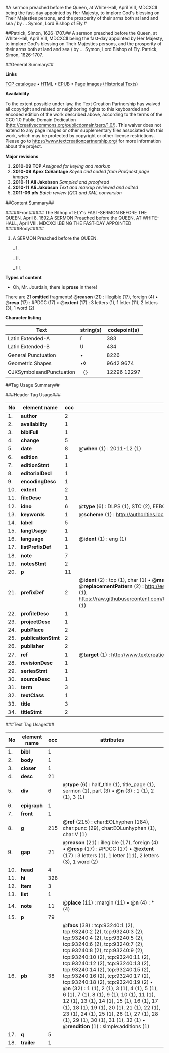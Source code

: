 #A sermon preached before the Queen, at White-Hall, April VIII, MDCXCII being the fast-day appointed by Her Majesty, to implore God's blessing on Their Majesties persons, and the prosperity of their arms both at land and sea / by ... Symon, Lord Bishop of Ely.#

##Patrick, Simon, 1626-1707.##
A sermon preached before the Queen, at White-Hall, April VIII, MDCXCII being the fast-day appointed by Her Majesty, to implore God's blessing on Their Majesties persons, and the prosperity of their arms both at land and sea / by ... Symon, Lord Bishop of Ely.
Patrick, Simon, 1626-1707.

##General Summary##

**Links**

[TCP catalogue](http://www.ota.ox.ac.uk/tcp/)  • 
[HTML](http://tei.it.ox.ac.uk/tcp/Texts-HTML/free/A56/A56705.html)  • 
[EPUB](http://tei.it.ox.ac.uk/tcp/Texts-EPUB/free/A56/A56705.epub) • 
[Page images (Historical Texts)](https://historicaltexts.jisc.ac.uk/eebo-12745156e)

**Availability**

To the extent possible under law, the Text Creation Partnership has waived all copyright and related or neighboring rights to this keyboarded and encoded edition of the work described above, according to the terms of the CC0 1.0 Public Domain Dedication (http://creativecommons.org/publicdomain/zero/1.0/). This waiver does not extend to any page images or other supplementary files associated with this work, which may be protected by copyright or other license restrictions. Please go to https://www.textcreationpartnership.org/ for more information about the project.

**Major revisions**

1. __2010-09__ __TCP__ *Assigned for keying and markup*
1. __2010-09__ __Apex CoVantage__ *Keyed and coded from ProQuest page images*
1. __2010-11__ __Ali Jakobson__ *Sampled and proofread*
1. __2010-11__ __Ali Jakobson__ *Text and markup reviewed and edited*
1. __2011-06__ __pfs__ *Batch review (QC) and XML conversion*

##Content Summary##

#####Front#####
The Biſhop of ELY's FAST-SERMON BEFORE THE QUEEN. April 8. 1692.A SERMON Preached before the QUEEN, AT WHITE-HALL, April VIII. MDCXCII.BEING THE FAST-DAY APPOINTED 
#####Body#####

1. A SERMON Preached before the QUEEN.

    _ I.

    _ II.

    _ III.

**Types of content**

  * Oh, Mr. Jourdain, there is **prose** in there!

There are 21 **omitted** fragments! 
 @__reason__ (21) : illegible (17), foreign (4)  •  @__resp__ (17) : #PDCC (17)  •  @__extent__ (17) : 3 letters (1), 1 letter (11), 2 letters (3), 1 word (2)

**Character listing**


|Text|string(s)|codepoint(s)|
|---|---|---|
|Latin Extended-A|ſ|383|
|Latin Extended-B|Ʋ|434|
|General Punctuation|•|8226|
|Geometric Shapes|▪◊|9642 9674|
|CJKSymbolsandPunctuation|〈〉|12296 12297|

##Tag Usage Summary##

###Header Tag Usage###

|No|element name|occ|attributes|
|---|---|---|---|
|1.|__author__|2||
|2.|__availability__|1||
|3.|__biblFull__|1||
|4.|__change__|5||
|5.|__date__|8| @__when__ (1) : 2011-12 (1)|
|6.|__edition__|1||
|7.|__editionStmt__|1||
|8.|__editorialDecl__|1||
|9.|__encodingDesc__|1||
|10.|__extent__|2||
|11.|__fileDesc__|1||
|12.|__idno__|6| @__type__ (6) : DLPS (1), STC (2), EEBO-CITATION (1), OCLC (1), VID (1)|
|13.|__keywords__|1| @__scheme__ (1) : http://authorities.loc.gov/ (1)|
|14.|__label__|5||
|15.|__langUsage__|1||
|16.|__language__|1| @__ident__ (1) : eng (1)|
|17.|__listPrefixDef__|1||
|18.|__note__|7||
|19.|__notesStmt__|2||
|20.|__p__|11||
|21.|__prefixDef__|2| @__ident__ (2) : tcp (1), char (1)  •  @__matchPattern__ (2) : ([0-9\-]+):([0-9IVX]+) (1), (.+) (1)  •  @__replacementPattern__ (2) : http://eebo.chadwyck.com/downloadtiff?vid=$1&page=$2 (1), https://raw.githubusercontent.com/textcreationpartnership/Texts/master/tcpchars.xml#$1 (1)|
|22.|__profileDesc__|1||
|23.|__projectDesc__|1||
|24.|__pubPlace__|2||
|25.|__publicationStmt__|2||
|26.|__publisher__|2||
|27.|__ref__|1| @__target__ (1) : http://www.textcreationpartnership.org/docs/. (1)|
|28.|__revisionDesc__|1||
|29.|__seriesStmt__|1||
|30.|__sourceDesc__|1||
|31.|__term__|3||
|32.|__textClass__|1||
|33.|__title__|3||
|34.|__titleStmt__|2||


###Text Tag Usage###

|No|element name|occ|attributes|
|---|---|---|---|
|1.|__bibl__|1||
|2.|__body__|1||
|3.|__closer__|1||
|4.|__desc__|21||
|5.|__div__|6| @__type__ (6) : half_title (1), title_page (1), sermon (1), part (3)  •  @__n__ (3) : 1 (1), 2 (1), 3 (1)|
|6.|__epigraph__|1||
|7.|__front__|1||
|8.|__g__|215| @__ref__ (215) : char:EOLhyphen (184), char:punc (29), char:EOLunhyphen (1), char:V (1)|
|9.|__gap__|21| @__reason__ (21) : illegible (17), foreign (4)  •  @__resp__ (17) : #PDCC (17)  •  @__extent__ (17) : 3 letters (1), 1 letter (11), 2 letters (3), 1 word (2)|
|10.|__head__|4||
|11.|__hi__|328||
|12.|__item__|3||
|13.|__list__|1||
|14.|__note__|11| @__place__ (11) : margin (11)  •  @__n__ (4) : * (4)|
|15.|__p__|79||
|16.|__pb__|38| @__facs__ (38) : tcp:93240:1 (2), tcp:93240:2 (2), tcp:93240:3 (2), tcp:93240:4 (2), tcp:93240:5 (2), tcp:93240:6 (2), tcp:93240:7 (2), tcp:93240:8 (2), tcp:93240:9 (2), tcp:93240:10 (2), tcp:93240:11 (2), tcp:93240:12 (2), tcp:93240:13 (2), tcp:93240:14 (2), tcp:93240:15 (2), tcp:93240:16 (2), tcp:93240:17 (2), tcp:93240:18 (2), tcp:93240:19 (2)  •  @__n__ (32) : 1 (1), 2 (1), 3 (1), 4 (1), 5 (1), 6 (1), 7 (1), 8 (1), 9 (1), 10 (1), 11 (1), 12 (1), 13 (1), 14 (1), 15 (1), 16 (1), 17 (1), 18 (1), 19 (1), 20 (1), 21 (1), 22 (1), 23 (1), 24 (1), 25 (1), 26 (1), 27 (1), 28 (1), 29 (1), 30 (1), 31 (1), 32 (1)  •  @__rendition__ (1) : simple:additions (1)|
|17.|__q__|5||
|18.|__trailer__|1||
